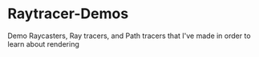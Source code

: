 # Raytracer-Demos
Demo Raycasters, Ray tracers, and Path tracers that I've made in order to learn about rendering
